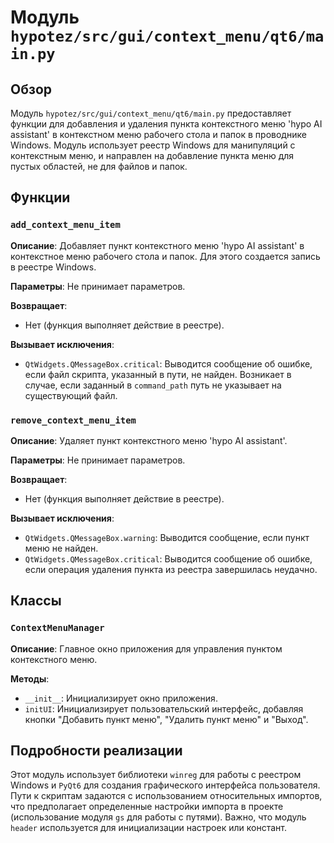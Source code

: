 # Модуль `hypotez/src/gui/context_menu/qt6/main.py`

## Обзор

Модуль `hypotez/src/gui/context_menu/qt6/main.py` предоставляет функции для добавления и удаления пункта контекстного меню 'hypo AI assistant' в контекстном меню рабочего стола и папок в проводнике Windows.  Модуль использует реестр Windows для манипуляций с контекстным меню, и направлен на добавление пункта меню для пустых областей, не для файлов и папок.

## Функции

### `add_context_menu_item`

**Описание**: Добавляет пункт контекстного меню 'hypo AI assistant' в контекстное меню рабочего стола и папок.  Для этого создается запись в реестре Windows.

**Параметры**:
Не принимает параметров.

**Возвращает**:
- Нет (функция выполняет действие в реестре).

**Вызывает исключения**:
- `QtWidgets.QMessageBox.critical`: Выводится сообщение об ошибке, если файл скрипта, указанный в пути, не найден. Возникает в случае, если заданный в `command_path` путь не указывает на существующий файл.


### `remove_context_menu_item`

**Описание**: Удаляет пункт контекстного меню 'hypo AI assistant'.

**Параметры**:
Не принимает параметров.

**Возвращает**:
- Нет (функция выполняет действие в реестре).

**Вызывает исключения**:
- `QtWidgets.QMessageBox.warning`: Выводится сообщение, если пункт меню не найден.
- `QtWidgets.QMessageBox.critical`: Выводится сообщение об ошибке, если операция удаления пункта из реестра завершилась неудачно.


## Классы

### `ContextMenuManager`

**Описание**: Главное окно приложения для управления пунктом контекстного меню.

**Методы**:

- `__init__`: Инициализирует окно приложения.
- `initUI`: Инициализирует пользовательский интерфейс, добавляя кнопки "Добавить пункт меню", "Удалить пункт меню" и "Выход".


## Подробности реализации

Этот модуль использует библиотеки `winreg` для работы с реестром Windows и `PyQt6` для создания графического интерфейса пользователя.  Пути к скриптам задаются с использованием относительных импортов, что предполагает определенные настройки импорта в проекте (использование модуля `gs` для работы с путями).  Важно, что модуль `header` используется для инициализации настроек или констант.